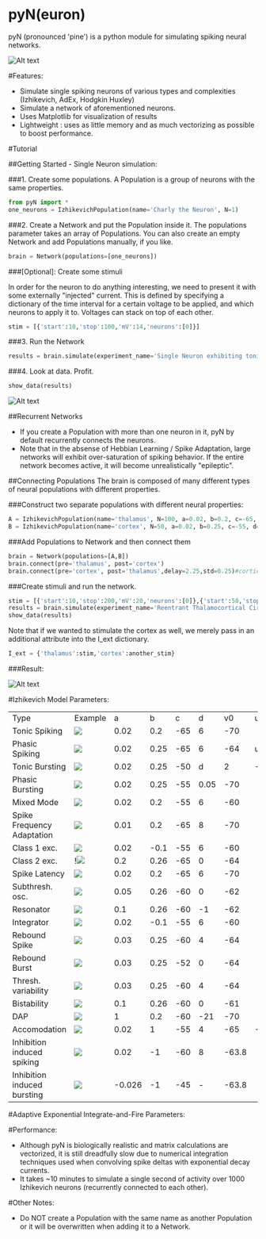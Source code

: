 pyN(euron)
===

pyN (pronounced 'pine') is a python module for simulating spiking neural networks.

![Alt text](https://raw.github.com/ericjang/pyN/master/images/spike_freq_adapt_net.png)

#Features:

- Simulate single spiking neurons of various types and complexities (Izhikevich, AdEx, Hodgkin Huxley)
- Simulate a network of aforementioned neurons.
- Uses Matplotlib for visualization of results
- Lightweight : uses as little memory and as much vectorizing as possible to boost performance.

#Tutorial

##Getting Started - Single Neuron simulation:

###1. Create some populations.
A Population is a group of neurons with the same properties.

```python
from pyN import *
one_neurons = IzhikevichPopulation(name='Charly the Neuron', N=1)
```

###2. Create a Network and put the Population inside it.
The populations parameter takes an array of Populations. You can also create an empty Network and add Populations manually, if you like.

```python
brain = Network(populations=[one_neurons])
```
###[Optional]: Create some stimuli

In order for the neuron to do anything interesting, we need to present it with some externally "injected" current. This is defined by specifying a dictionary of the time interval for a certain voltage to be applied, and which neurons to apply it to. Voltages can stack on top of each other.

```python
stim = [{'start':10,'stop':100,'mV':14,'neurons':[0]}]
```

###3. Run the Network

```python
results = brain.simulate(experiment_name='Single Neuron exhibiting tonic spiking',T=100,dt=0.25,integration_time=30,I_ext={'Charly the Neuron':stim}, save_data='../data/', properties_to_save=['v','u','psc','I_ext'])
```

###4. Look at data. Profit.

```python
show_data(results)
```

![Alt text](https://raw.github.com/ericjang/pyN/master/images/single_tonic_spiking.png)

##Recurrent Networks

- If you create a Population with more than one neuron in it, pyN by default recurrently connects the neurons.
- Note that in the absense of Hebbian Learning / Spike Adaptation, large networks will exhibit over-saturation of spiking behavior. If the entire network becomes active, it will become unrealistically "epileptic".


##Connecting Populations
The brain is composed of many different types of neural populations with different properties.

###Construct two separate populations with different neural properties:

```python
A = IzhikevichPopulation(name='thalamus', N=100, a=0.02, b=0.2, c=-65, d=6, v0=-70, u0=None)#tonic spiking
B = IzhikevichPopulation(name='cortex', N=50, a=0.02, b=0.25, c=-55, d=0.05, v0=-70, u0=None)#phasic bursting
```

###Add Populations to Network and then connect them

```python
brain = Network(populations=[A,B])
brain.connect(pre='thalamus', post='cortex')
brain.connect(pre='cortex', post='thalamus',delay=2.25,std=0.25)#corticothalamic loop longer than thalamocortical loop
```

###Create stimuli and run the network.

```python
stim = [{'start':10,'stop':200,'mV':20,'neurons':[0]},{'start':50,'stop':300,'mV':30,'neurons':[i for i in range(3)]}]
results = brain.simulate(experiment_name='Reentrant Thalamocortical Circuit',T=600,dt=0.25, integration_time=30, I_ext={'thalamus':stim}, save_data='../data/', properties_to_save=['v','u','psc','I_ext'])
show_data(results)
```

Note that if we wanted to stimulate the cortex as well, we merely pass in an additional attribute into the I_ext dictionary.

```python
I_ext = {'thalamus':stim,'cortex':another_stim}
```

###Result:

![Alt text](https://raw.github.com/ericjang/pyN/master/images/thalamocortical-driving.png)


#Izhikevich Model Parameters:

<table>
    <tr>
        <td>Type</td>
        <td>Example</td>
        <td>a</td>
        <td>b</td>
        <td>c</td>
        <td>d</td>
        <td>v0</td>
        <td>u0</td>
    </tr>
    <tr>
        <td>Tonic Spiking</td>
        <td><img src='https://raw.github.com/ericjang/pyN/master/images/tonic_spiking.png'></td>
        <td>0.02</td>
        <td>0.2</td>
        <td>-65</td>
        <td>6</td>
        <td>-70</td>
        <td></td>
    </tr>
    <tr>
        <td>Phasic Spiking</td>
        <td><img src='https://raw.github.com/ericjang/pyN/master/images/phasic_spiking.png'></td>
        <td>0.02</td>
        <td>0.25</td>
        <td>-65</td>
        <td>6</td>
        <td>-64</td>
        <td>u0</td>
    </tr>
    <tr>
        <td>Tonic Bursting</td>
        <td><img src='https://raw.github.com/ericjang/pyN/master/images/tonic_bursting.png'></td>
        <td>0.02</td>
        <td>0.25</td>
        <td>-50</td>
        <td>d</td>
        <td>2</td>
        <td>-70</td>
    </tr>
    <tr>
        <td>Phasic Bursting</td>
        <td><img src='https://raw.github.com/ericjang/pyN/master/images/phasic_bursting.png'></td>
        <td>0.02</td>
        <td>0.25</td>
        <td>-55</td>
        <td>0.05</td>
        <td>-70</td>
        <td></td>
    </tr>
    <tr>
        <td>Mixed Mode</td>
        <td><img src='https://raw.github.com/ericjang/pyN/master/images/mixed_mode.png'></td>
        <td>0.02</td>
        <td>0.2</td>
        <td>-55</td>
        <td>6</td>
        <td>-60</td>
        <td></td>
    </tr>
    <tr>
        <td>Spike Frequency Adaptation</td>
        <td><img src='https://raw.github.com/ericjang/pyN/master/images/spike_freq_adapt.png'></td>
        <td>0.01</td>
        <td>0.2</td>
        <td>-65</td>
        <td>8</td>
        <td>-70</td>
        <td></td>
    </tr>
    <tr>
        <td>Class 1 exc.</td>
        <td><img src='https://raw.github.com/ericjang/pyN/master/images/class1_exc.png'></td>
        <td>0.02</td>
        <td>-0.1</td>
        <td>-55</td>
        <td>6</td>
        <td>-60</td>
        <td></td>
    </tr>
    <tr>
        <td>Class 2 exc.</td>
        <td>!<img src='https://raw.github.com/ericjang/pyN/master/images/class2_exc.png'></td>
        <td>0.2</td>
        <td>0.26</td>
        <td>-65</td>
        <td>0</td>
        <td>-64</td>
        <td></td>
    </tr>
    <tr>
        <td>Spike Latency</td>
        <td><img src='https://raw.github.com/ericjang/pyN/master/images/spike_latency.png'></td>
        <td>0.02</td>
        <td>0.2</td>
        <td>-65</td>
        <td>6</td>
        <td>-70</td>
        <td></td>
    </tr>
    <tr>
        <td>Subthresh. osc.</td>
        <td><img src='https://raw.github.com/ericjang/pyN/master/images/subthresh_osc.png'></td>
        <td>0.05</td>
        <td>0.26</td>
        <td>-60</td>
        <td>0</td>
        <td>-62</td>
        <td></td>
    </tr>
    <tr>
        <td>Resonator</td>
        <td><img src='https://raw.github.com/ericjang/pyN/master/images/resonator.png'></td>
        <td>0.1</td>
        <td>0.26</td>
        <td>-60</td>
        <td>-1</td>
        <td>-62</td>
        <td></td>
    </tr>
    <tr>
        <td>Integrator</td>
        <td><img src='https://raw.github.com/ericjang/pyN/master/images/integrator.png'></td>
        <td>0.02</td>
        <td>-0.1</td>
        <td>-55</td>
        <td>6</td>
        <td>-60</td>
        <td></td>
    </tr>
    <tr>
        <td>Rebound Spike</td>
        <td><img src='https://raw.github.com/ericjang/pyN/master/images/rebound_spike.png'></td>
        <td>0.03</td>
        <td>0.25</td>
        <td>-60</td>
        <td>4</td>
        <td>-64</td>
        <td></td>
    </tr>
    <tr>
        <td>Rebound Burst</td>
        <td><img src='https://raw.github.com/ericjang/pyN/master/images/rebound_burst.png'></td>
        <td>0.03</td>
        <td>0.25</td>
        <td>-52</td>
        <td>0</td>
        <td>-64</td>
        <td></td>
    </tr>
    <tr>
        <td>Thresh. variability</td>
        <td><img src='https://raw.github.com/ericjang/pyN/master/images/thresh_variability.png'></td>
        <td>0.03</td>
        <td>0.25</td>
        <td>-60</td>
        <td>4</td>
        <td>-64</td>
        <td></td>
    </tr>
    <tr>
        <td>Bistability</td>
        <td><img src='https://raw.github.com/ericjang/pyN/master/images/bistability.png'></td>
        <td>0.1</td>
        <td>0.26</td>
        <td>-60</td>
        <td>0</td>
        <td>-61</td>
        <td></td>
    </tr>
    <tr>
        <td>DAP</td>
        <td><img src='https://raw.github.com/ericjang/pyN/master/images/DAP.png'></td>
        <td>1</td>
        <td>0.2</td>
        <td>-60</td>
        <td>-21</td>
        <td>-70</td>
        <td></td>
    </tr>
    <tr>
        <td>Accomodation</td>
        <td><img src='https://raw.github.com/ericjang/pyN/master/images/accomodation.png'></td>
        <td>0.02</td>
        <td>1</td>
        <td>-55</td>
        <td>4</td>
        <td>-65</td>
        <td>-16</td>
    </tr>
    <tr>
        <td>Inhibition induced spiking</td>
        <td><img src='https://raw.github.com/ericjang/pyN/master/images/inhib_induced_spiking.png'></td>
        <td>0.02</td>
        <td>-1</td>
        <td>-60</td>
        <td>8</td>
        <td>-63.8</td>
        <td></td>
    </tr>
    <tr>
        <td>Inhibition induced bursting</td>
        <td><img src='https://raw.github.com/ericjang/pyN/master/images/inhib_induced_bursting.png'></td>
        <td>-0.026</td>
        <td>-1</td>
        <td>-45</td>
        <td>-</td>
        <td>-63.8</td>
        <td></td>
    </tr>
</table>

#Adaptive Exponential Integrate-and-Fire Parameters:


#Performance:
  - Although pyN is biologically realistic and matrix calculations are vectorized, it is still dreadfully slow due to numerical integration techniques used when convolving spike deltas with exponential decay currents.
  - It takes ~10 minutes to simulate a single second of activity over 1000 Izhikevich neurons (recurrently connected to each other).

#Other Notes:
  - Do NOT create a Population with the same name as another Population or it will be overwritten when adding it to a Network.

